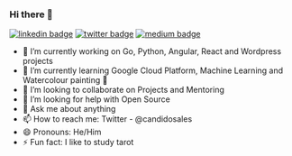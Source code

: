 ### Hi there 👋

[![linkedin badge](https://img.shields.io/badge/candidosales-30302f?style=flat&logo=linkedin)](https://www.linkedin.com/in/candidosales/)
[![twitter badge](https://img.shields.io/badge/@candidosales-30302f?style=flat&logo=twitter)](https://twitter.com/candidosales)
[![medium badge](https://img.shields.io/badge/@candidosales-30302f?style=flat&logo=medium)](https://medium.com/@candidosales)

- 🔭 I’m currently working on Go, Python, Angular, React and Wordpress projects
- 🌱 I’m currently learning Google Cloud Platform, Machine Learning and Watercolour painting 🎨
- 👯 I’m looking to collaborate on Projects and Mentoring
- 🤔 I’m looking for help with Open Source
- 💬 Ask me about anything
- 📫 How to reach me: Twitter - @candidosales
- 😄 Pronouns: He/Him
- ⚡ Fun fact: I like to study tarot 
